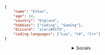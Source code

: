 ```json
{
    "name": "Ethan",
    "age": 14,
    "country": "England",
    "hobbies": ["Coding", "Gaming"],
    "discord": "atari#0179",
    "coding-languages": ["Lua", "C#", "C++"]
}
```

<div class="main-content" align="center">
    <details>
        <summary>Socials</summary>
        <a href="https://forum.wearedevs.net/profile?uid=89215">WeAreDevs</a> | <a href="https://discord.com/users/852633311557451786">Discord</a>
    </details>
</div>
